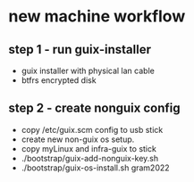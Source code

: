
# new machine workflow

## step 1 - run guix-installer
- guix installer with physical lan cable 
- btfrs encrypted disk

## step 2 - create nonguix config
- copy /etc/guix.scm config to usb stick
- create new non-guix os setup.
- copy myLinux and infra-guix to stick
- ./bootstrap/guix-add-nonguix-key.sh
- ./bootstrap/guix-os-install.sh gram2022

